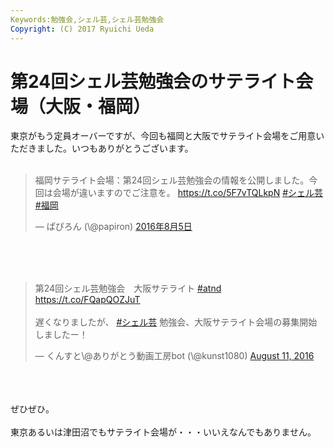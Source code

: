 ```yaml
---
Keywords:勉強会,シェル芸,シェル芸勉強会
Copyright: (C) 2017 Ryuichi Ueda
---
```


# 第24回シェル芸勉強会のサテライト会場（大阪・福岡）
東京がもう定員オーバーですが、今回も福岡と大阪でサテライト会場をご用意いただきました。いつもありがとうございます。<br />
<br />
<blockquote class="twitter-tweet" data-lang="ja"><p lang="ja" dir="ltr">福岡サテライト会場：第24回シェル芸勉強会の情報を公開しました。今回は会場が違いますのでご注意を。 <a href="https://t.co/5F7vTQLkpN">https://t.co/5F7vTQLkpN</a> <a href="https://twitter.com/hashtag/%E3%82%B7%E3%82%A7%E3%83%AB%E8%8A%B8?src=hash">#シェル芸</a> <a href="https://twitter.com/hashtag/%E7%A6%8F%E5%B2%A1?src=hash">#福岡</a></p>&mdash; ぱぴろん (\@papiron) <a href="https://twitter.com/papiron/status/761570015208361984">2016年8月5日</a></blockquote><br />
<script async src="//platform.twitter.com/widgets.js" charset="utf-8"></script><br />
<br />
<blockquote class="twitter-tweet" data-partner="tweetdeck"><p lang="ja" dir="ltr">第24回シェル芸勉強会　大阪サテライト <a href="https://twitter.com/hashtag/atnd?src=hash">#atnd</a> <a href="https://t.co/FQapQOZJuT">https://t.co/FQapQOZJuT</a><br><br>遅くなりましたが、 <a href="https://twitter.com/hashtag/%E3%82%B7%E3%82%A7%E3%83%AB%E8%8A%B8?src=hash">#シェル芸</a> 勉強会、大阪サテライト会場の募集開始しましたー！</p>&mdash; くんすと\@ありがとう動画工房bot (\@kunst1080) <a href="https://twitter.com/kunst1080/status/763723201213927424">August 11, 2016</a></blockquote><br />
<script async src="//platform.twitter.com/widgets.js" charset="utf-8"></script><br />
<br />
ぜひぜひ。<br />
<br />
東京あるいは津田沼でもサテライト会場が・・・いいえなんでもありません。
